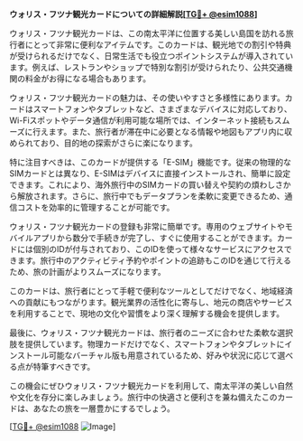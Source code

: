 **ウォリス・フツナ観光カードについての詳細解説[[TG💪+ @esim1088](https://t.me/s/esim1088)]**

ウォリス・フツナ観光カードは、この南太平洋に位置する美しい島国を訪れる旅行者にとって非常に便利なアイテムです。このカードは、観光地での割引や特典が受けられるだけでなく、日常生活でも役立つポイントシステムが導入されています。例えば、レストランやショップで特別な割引が受けられたり、公共交通機関の料金がお得になる場合もあります。

ウォリス・フツナ観光カードの魅力は、その使いやすさと多様性にあります。カードはスマートフォンやタブレットなど、さまざまなデバイスに対応しており、Wi-Fiスポットやデータ通信が利用可能な場所では、インターネット接続もスムーズに行えます。また、旅行者が滞在中に必要となる情報や地図もアプリ内に収められており、目的地の探索がさらに楽になります。

特に注目すべきは、このカードが提供する「E-SIM」機能です。従来の物理的なSIMカードとは異なり、E-SIMはデバイスに直接インストールされ、簡単に設定できます。これにより、海外旅行中のSIMカードの買い替えや契約の煩わしさから解放されます。さらに、旅行中でもデータプランを柔軟に変更できるため、通信コストを効率的に管理することが可能です。

ウォリス・フツナ観光カードの登録も非常に簡単です。専用のウェブサイトやモバイルアプリから数分で手続きが完了し、すぐに使用することができます。カードには個別のIDが付与されており、このIDを使って様々なサービスにアクセスできます。旅行中のアクティビティ予約やポイントの追跡もこのIDを通じて行えるため、旅の計画がよりスムーズになります。

このカードは、旅行者にとって手軽で便利なツールとしてだけでなく、地域経済への貢献にもつながります。観光業界の活性化に寄与し、地元の商店やサービスを利用することで、現地の文化や習慣をより深く理解する機会を提供します。

最後に、ウォリス・フツナ観光カードは、旅行者のニーズに合わせた柔軟な選択肢を提供しています。物理カードだけでなく、スマートフォンやタブレットにインストール可能なバーチャル版も用意されているため、好みや状況に応じて選べる点が特筆すべきです。

この機会にぜひウォリス・フツナ観光カードを利用して、南太平洋の美しい自然や文化を存分に楽しみましょう。旅行中の快適さと便利さを兼ね備えたこのカードは、あなたの旅を一層豊かにするでしょう。

[[TG💪+ @esim1088](https://t.me/s/esim1088) ![Image](https://i.postimg.cc/Y0z9fWf4/image.png)]